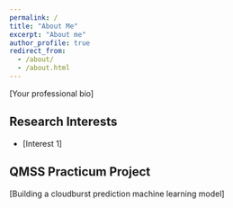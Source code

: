 ```yaml
---
permalink: /
title: "About Me"
excerpt: "About me"
author_profile: true
redirect_from: 
  - /about/
  - /about.html
---
```


[Your professional bio]

## Research Interests
- [Interest 1]

## QMSS Practicum Project
[Building a cloudburst prediction machine learning model]

